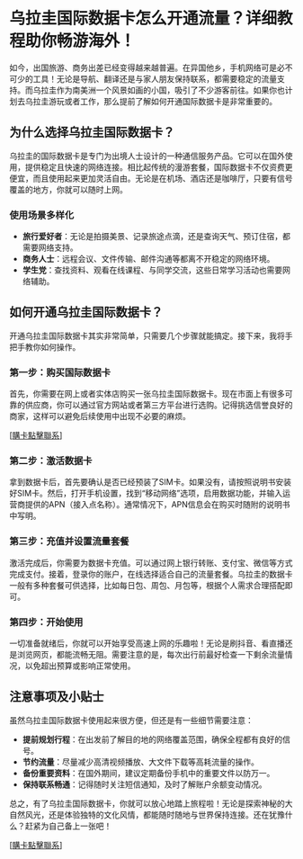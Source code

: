 # 乌拉圭国际数据卡怎么开通流量？详细教程助你畅游海外！

如今，出国旅游、商务出差已经变得越来越普遍。在异国他乡，手机网络可是必不可少的工具！无论是导航、翻译还是与家人朋友保持联系，都需要稳定的流量支持。而乌拉圭作为南美洲一个风景如画的小国，吸引了不少游客前往。如果你也计划去乌拉圭游玩或者工作，那么提前了解如何开通国际数据卡是非常重要的。

## 为什么选择乌拉圭国际数据卡？

乌拉圭的国际数据卡是专门为出境人士设计的一种通信服务产品。它可以在国外使用，提供稳定且快速的网络连接。相比起传统的漫游套餐，国际数据卡不仅资费更便宜，而且使用起来更加灵活自由。无论是在机场、酒店还是咖啡厅，只要有信号覆盖的地方，你就可以随时上网。

### 使用场景多样化

- **旅行爱好者**：无论是拍摄美景、记录旅途点滴，还是查询天气、预订住宿，都需要网络支持。
- **商务人士**：远程会议、文件传输、邮件沟通等都离不开稳定的网络环境。
- **学生党**：查找资料、观看在线课程、与同学交流，这些日常学习活动也需要网络辅助。

## 如何开通乌拉圭国际数据卡？

开通乌拉圭国际数据卡其实非常简单，只需要几个步骤就能搞定。接下来，我将手把手教你如何操作。

### 第一步：购买国际数据卡

首先，你需要在网上或者实体店购买一张乌拉圭国际数据卡。现在市面上有很多可靠的供应商，你可以通过官方网站或者第三方平台进行选购。记得挑选信誉良好的商家，这样可以避免后续使用中出现不必要的麻烦。

[[購卡點擊聯系](https://t.me/s/SXDXQF)]

### 第二步：激活数据卡

拿到数据卡后，首先要确认是否已经预装了SIM卡。如果没有，请按照说明书安装好SIM卡。然后，打开手机设置，找到“移动网络”选项，启用数据功能，并输入运营商提供的APN（接入点名称）。通常情况下，APN信息会在购买时随附的说明书中写明。

### 第三步：充值并设置流量套餐

激活完成后，你需要为数据卡充值。可以通过网上银行转账、支付宝、微信等方式完成支付。接着，登录你的账户，在线选择适合自己的流量套餐。乌拉圭的数据卡一般有多种套餐可供选择，比如每日包、周包、月包等，根据个人需求合理搭配即可。

### 第四步：开始使用

一切准备就绪后，你就可以开始享受高速上网的乐趣啦！无论是刷抖音、看直播还是浏览网页，都能流畅无阻。需要注意的是，每次出行前最好检查一下剩余流量情况，以免超出预算或影响正常使用。

## 注意事项及小贴士

虽然乌拉圭国际数据卡使用起来很方便，但还是有一些细节需要注意：

- **提前规划行程**：在出发前了解目的地的网络覆盖范围，确保全程都有良好的信号。
- **节约流量**：尽量减少高清视频播放、大文件下载等高耗流量的操作。
- **备份重要资料**：在国外期间，建议定期备份手机中的重要文件以防万一。
- **保持联系畅通**：记得随时关注短信通知，及时了解账户余额变动情况。

总之，有了乌拉圭国际数据卡，你就可以放心地踏上旅程啦！无论是探索神秘的大自然风光，还是体验独特的文化风情，都能随时随地与世界保持连接。还在犹豫什么？赶紧为自己备上一张吧！

[[購卡點擊聯系](https://t.me/s/SXDXQF)]